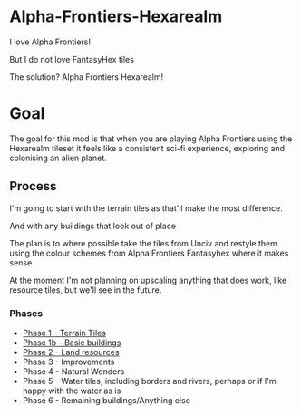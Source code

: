 # Alpha-Frontiers-Hexarealm

I love Alpha Frontiers!

But I do not love FantasyHex tiles

The solution? Alpha Frontiers Hexarealm!

# Goal
The goal for this mod is that when you are playing Alpha Frontiers using the Hexarealm tileset it feels like a consistent sci-fi experience, exploring and colonising an alien planet.

## Process
I'm going to start with the terrain tiles as that'll make the most difference. 

And with any buildings that look out of place

The plan is to where possible take the tiles from Unciv and restyle them using the colour schemes from Alpha Frontiers Fantasyhex where it makes sense

At the moment I'm not planning on upscaling anything that does work, like resource tiles, but we'll see in the future.

### Phases
- [Phase 1 - Terrain Tiles ](https://github.com/jonassode/Alpha-Frontiers-Hexarealm/issues/4) 
- [Phase 1b - Basic buildings](https://github.com/jonassode/Alpha-Frontiers-Hexarealm/issues/10)
- [Phase 2 - Land resources](https://github.com/jonassode/Alpha-Frontiers-Hexarealm/issues/11)
- Phase 3 - Improvements
- Phase 4 - Natural Wonders
- Phase 5 - Water tiles, including borders and rivers, perhaps or if I'm happy with the water as is
- Phase 6 - Remaining buildings/Anything else

